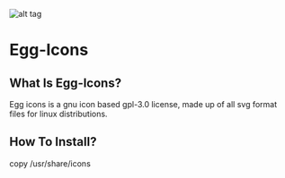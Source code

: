 ![alt tag](https://cn.opendesktop.org/img/d/c/b/2/f34e8b6b446b629e7cfd910cdfb33c3f3fa1.png)


# Egg-Icons

## What Is Egg-Icons?
Egg icons is a gnu icon based gpl-3.0 license, made up of all svg format files for linux distributions.

## How To Install?
copy /usr/share/icons